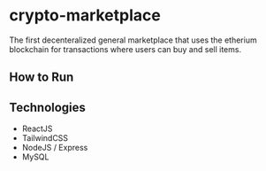 # crypto-marketplace
The first decenteralized general marketplace that uses the etherium blockchain for transactions where users can buy and sell items.

## How to Run




## Technologies 
 - ReactJS
 - TailwindCSS
 - NodeJS / Express
 - MySQL
